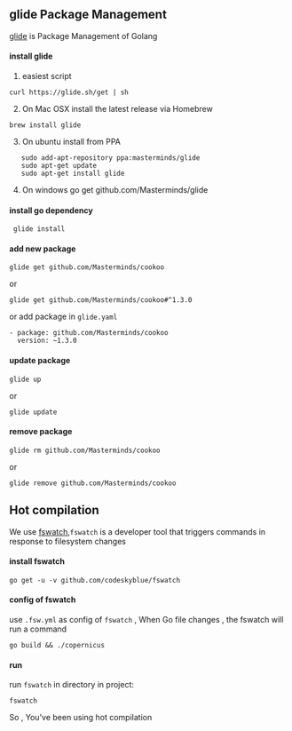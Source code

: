 

## glide Package Management 
[glide](https://github.com/Masterminds/glide) is Package Management of Golang

#### install glide
 1. easiest script
 ```
 curl https://glide.sh/get | sh
 ```
 2. On Mac OSX install the latest release via Homebrew
 ```
 brew install glide
 ```
 3. On ubuntu install from PPA
 ```
    sudo add-apt-repository ppa:masterminds/glide 
    sudo apt-get update
    sudo apt-get install glide
   ```
 4. On windows
    go get github.com/Masterminds/glide

#### install go dependency
```
 glide install
```
#### add new package
```
glide get github.com/Masterminds/cookoo 
```
or 
```
glide get github.com/Masterminds/cookoo#^1.3.0
```
or add package in `glide.yaml`
```
- package: github.com/Masterminds/cookoo
  version: ~1.3.0
```
#### update package 
```
glide up
```
or 
```
glide update
```
#### remove package
```
glide rm github.com/Masterminds/cookoo
```
or 
```
glide remove github.com/Masterminds/cookoo
```
## Hot compilation
We use [fswatch](https://github.com/codeskyblue/fswatch),`fswatch` is a developer tool that triggers commands in response to filesystem changes
#### install fswatch
```
go get -u -v github.com/codeskyblue/fswatch
```
#### config of fswatch
use `.fsw.yml` as config of `fswatch` , When Go file changes , the fswatch will run a command
```
go build && ./copernicus
```
#### run 
run `fswatch` in directory in project:
```
fswatch
```
So , You've been using hot compilation

